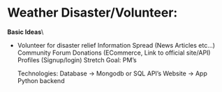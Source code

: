 # Weather Disaster/Volunteer:
**Basic Ideas**\
  - Volunteer for disaster relief
Information Spread (News Articles etc…)
Community Forum
Donations (ECommerce, Link to official site/API)
Profiles (Signup/login)
Stretch Goal: PM’s

	Technologies:
Database → Mongodb or SQL
API’s
Website → App
Python backend
